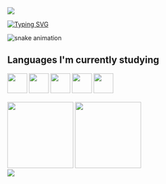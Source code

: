 <img src="https://capsule-render.vercel.app/api?type=waving&color=00779A&height=120&section=header&text=&fontSize=90" />


[![Typing SVG](https://readme-typing-svg.herokuapp.com?font=Fira+Code&pause=1000&color=000000&random=false&width=435&lines=Hi+there!!+I'm+Carlos+Henrique!+👋)](https://git.io/typing-svg)
<br/>

![snake animation](https://github.com/henriquecorrea/henriquencorrea/blob/output/github-contribution-grid-snake2.svg)
 
## Languages I'm currently studying

<div style="display: inline_block">
 
  <img height="45em" src="https://cdn.jsdelivr.net/gh/devicons/devicon/icons/html5/html5-original.svg" />
  <img height="45em" src="https://cdn.jsdelivr.net/gh/devicons/devicon/icons/css3/css3-original.svg" />
  <img height="45em" src="https://cdn.jsdelivr.net/gh/devicons/devicon/icons/javascript/javascript-original.svg" />
  <img height="45em" src="https://cdn.jsdelivr.net/gh/devicons/devicon/icons/react/react-original-wordmark.svg" />
  <img height="45em" src="https://cdn.jsdelivr.net/gh/devicons/devicon/icons/nodejs/nodejs-original.svg" />
  
</div><br/>


<div>
  <img height="150em" src="https://github-readme-stats.vercel.app/api?username=henriquencorrea&show_icons=true&theme=shadow_blue"/>
  <img height="150em" src="https://github-readme-stats.vercel.app/api/top-langs/?username=henriquencorrea&layout=compact&theme=shadow_blue" />
 </div>

  

<img src="https://capsule-render.vercel.app/api?type=waving&color=00779A&height=100&section=footer&text=&fontSize=90" />
